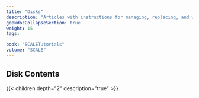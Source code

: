 ```yaml
---
title: "Disks"
description: "Articles with instructions for managing, replacing, and wiping disks."
geekdocCollapseSection: true
weight: 15
tags:

book: "SCALETutorials"
volume: "SCALE"
---
```


## Disk Contents

{{< children depth="2" description="true" >}}